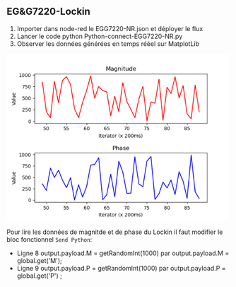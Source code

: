 ## EG&G7220-Lockin

1. Importer dans node-red le EGG7220-NR.json et déployer le flux
2. Lancer le code python Python-connect-EGG7220-NR.py
3. Observer les données générées en temps rééel sur MatplotLib

![Données générées](https://github.com/williams040315/MSC-Lab/blob/main/01-Banc-de-mesure-vrille/EG%26G7220-Lockin/Figure_1.png)

Pour lire les données de magnitde et de phase du Lockin il faut modifier le bloc fonctionnel `Send Python`:
* Ligne 8 output.payload.M = getRandomInt(1000) par output.payload.M = global.get('M'); 
* Ligne 9 output.payload.P = getRandomInt(1000) par output.payload.P = global.get('P') ;
